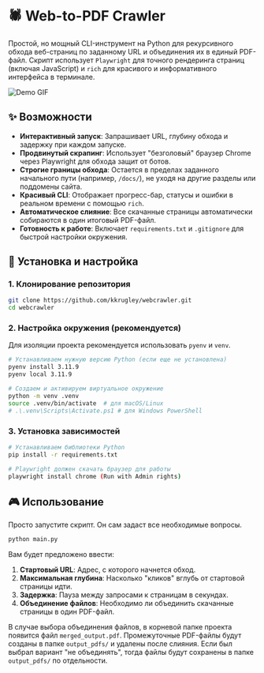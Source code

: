 # 🕷️ Web-to-PDF Crawler

Простой, но мощный CLI-инструмент на Python для рекурсивного обхода веб-страниц по заданному URL и объединения их в единый PDF-файл. Скрипт использует `Playwright` для точного рендеринга страниц (включая JavaScript) и `rich` для красивого и информативного интерфейса в терминале.

![Demo GIF](https://github.com/kkrugley/webcrawler/blob/main/src/demo.gif)

## ✨ Возможности

- **Интерактивный запуск**: Запрашивает URL, глубину обхода и задержку при каждом запуске.
- **Продвинутый скрапинг**: Использует "безголовый" браузер Chrome через Playwright для обхода защит от ботов.
- **Строгие границы обхода**: Остается в пределах заданного начального пути (например, `/docs/`), не уходя на другие разделы или поддомены сайта.
- **Красивый CLI**: Отображает прогресс-бар, статусы и ошибки в реальном времени с помощью `rich`.
- **Автоматическое слияние**: Все скачанные страницы автоматически собираются в один итоговый PDF-файл.
- **Готовность к работе**: Включает `requirements.txt` и `.gitignore` для быстрой настройки окружения.

## 🚀 Установка и настройка

### 1. Клонирование репозитория
```bash
git clone https://github.com/kkrugley/webcrawler.git
cd webcrawler
```

### 2. Настройка окружения (рекомендуется)
Для изоляции проекта рекомендуется использовать `pyenv` и `venv`.

```bash
# Устанавливаем нужную версию Python (если еще не установлена)
pyenv install 3.11.9 
pyenv local 3.11.9

# Создаем и активируем виртуальное окружение
python -m venv .venv
source .venv/bin/activate  # для macOS/Linux
# .\.venv\Scripts\Activate.ps1 # для Windows PowerShell
```

### 3. Установка зависимостей
```bash
# Устанавливаем библиотеки Python
pip install -r requirements.txt

# Playwright должен скачать браузер для работы
playwright install chrome (Run with Admin rights)
```

## 🎮 Использование

Просто запустите скрипт. Он сам задаст все необходимые вопросы.

```bash
python main.py
```

Вам будет предложено ввести:
1.  **Стартовый URL**: Адрес, с которого начнется обход.
2.  **Максимальная глубина**: Насколько "кликов" вглубь от стартовой страницы идти.
3.  **Задержка**: Пауза между запросами к страницам в секундах.
4.  **Объединение файлов**: Необходимо ли объединить скачанные страницы в один PDF-файл.


В случае выбора объединения файлов, в корневой папке проекта появится файл `merged_output.pdf`. Промежуточные PDF-файлы будут созданы в папке `output_pdfs/` и удалены после слияния. Если был выбрал вариант "не объединять", тогда файлы будут сохранены в папке `output_pdfs/` по отдельности.
